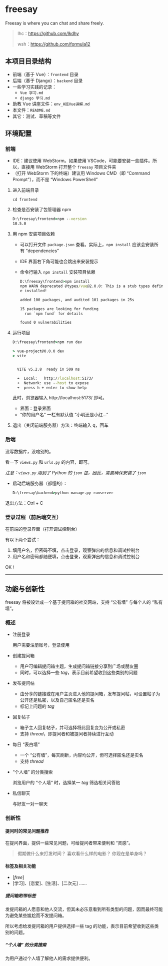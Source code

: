 

# freesay

Freesay is where you can chat and share freely. 

> lhc：https://github.com/lkdhy
>
> wsh：https://github.com/formula12

## 本项目目录结构

* 前端（基于 Vue）：`frontend` 目录
* 后端（基于 Django）：`backend` 目录
* 一些学习实践的记录：
  * `Vue 学习.md`
  * `django 学习.md`
* 助教 Vue 讲座文件：`env_H班Vue讲解.md`
* 本文件：`README.md`
* 其它：测试、草稿等文件

## 环境配置

### 前端

* IDE：建议使用 WebStorm。如果使用 VSCode，可能要安装一些插件。所以，直接用 WebStorm 打开整个 `freesay` 项目文件夹
* （打开 WebStorm 下的终端）建议用 Windows CMD（即 “Command Prompt”），而不是 “Windows PowerShell”

1. 进入前端目录

   `cd frontend`

2. 检查是否安装了包管理器 npm

   ```cmd
   D:\freesay\frontend>npm --version 
   10.5.0
   ```

3. 用 npm 安装项目依赖

   * 可以打开文件 `package.json` 查看。实际上，`npm install` 应该会安装所有 “dependencies”

   * IDE 界面右下角可能也会跳出来安装提示

   * 命令行输入 `npm install` 安装项目依赖

     ```cmd
     D:\freesay\frontend>npm install
     npm WARN deprecated @types/vue@2.0.0: This is a stub types definition for vuejs (https://github.com/vuejs/vue). vuejs provides its own type definitions, so you don't need @types/vu
     e installed!
     
     added 100 packages, and audited 101 packages in 25s
     
     15 packages are looking for funding
       run `npm fund` for details
     
     found 0 vulnerabilities
     
     ```

4. 运行项目

   ```cmd
   D:\freesay\frontend>npm run dev
   
   > vue-project@0.0.0 dev
   > vite
   
   
     VITE v5.2.8  ready in 509 ms
   
     ➜  Local:   http://localhost:5173/
     ➜  Network: use --host to expose
     ➜  press h + enter to show help
   
   ```

   此时，浏览器输入 http://localhost:5173/ 即可。

   * 界面：登录界面
   * “你的用户名” 一栏有默认值 “小明还是小红...”
   
5. 退出（关闭前端服务器）方法：终端输入 q，回车

### 后端

没写数据库，没啥别的。

看一下 `views.py` 和 `urls.py` 的内容，即可。

*注意：`views.py` 用到了 Python 的  `json` 包，因此，需要确保安装了 `json`*

* 启动后端服务器（都懂的）：

  ```cmd
  D:\freesay\backend>python manage.py runserver
  ```

退出方法：Ctrl + C

### 登录过程（前后端交互）

在前端的登录界面（打开调试控制台）

有以下两个尝试：

1. 填用户名，但密码不填，点击登录，观察弹出的信息和调试控制台
2. 用户名和密码都随便填，点击登录，观察弹出的信息和调试控制台

OK！

---



## 功能与创新性

freesay 将被设计成一个基于提问箱的社交网站，支持 “公有墙” 与每个人的 “私有墙”。

### 概述

- 注册登录

  用户需要注册账号，登录使用

- 创建提问箱
  - 用户可编辑提问箱主题，生成提问箱链接分享到广场或朋友圈
  - 同时，可以选择一些 *tag*，表示目前希望收到这些类别的问题
  
- 发布提问帖
  - 由分享的链接或在用户主页进入他的提问箱，发布提问帖，可设置帖子为公开还是私密，以及自己匿名还是实名
  - 标记上问题的 *tag*
  
- 回复帖子
  - 箱子主人回复帖子，并可选择将此回复变为公开或私密
  - 支持 *thread*，即提问者和被提问者持续进行互动
  
- 每日 “表白墙”
  - 一个 “公有墙”，每天刷新，内容均公开，但可选择匿名还是实名
  - 支持 *thread*
  
- “个人墙” 的分类搜索

  浏览用户的 “个人墙“ 时，选择某一 *tag* 筛选相关问答贴

- 私信聊天
  
  与好友一对一聊天

### 创新性

#### 提问时的常见问题推荐

在提问界面，提供一些常见问题，可给提问者带来便利和 “灵感”。

> 假期做什么来打发时间？
> 喜欢看什么样的电影？
> 你现在是单身吗？

#### 标签及相关功能

* [*free*]
* [学习]、[恋爱]、[生活]、[二次元] ……

##### 提问箱附带标签

发提问箱的人愿意和他人交流，但其未必乐意看到所有类型的问题，因而最终可能为避免某些尴尬而不发提问箱。

所以考虑给发提问箱的用户提供选择一些 tag 的功能，表示目前希望收到这些类别的问题。

##### “个人墙” 的分类搜索

为用户通过个人墙了解他人的需求提供便利。
